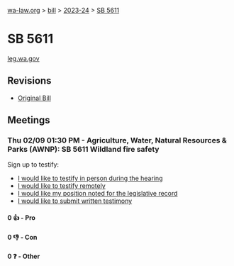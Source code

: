 [wa-law.org](/) > [bill](/bill/) > [2023-24](/bill/2023-24/) > [SB 5611](/bill/2023-24/sb/5611/)

# SB 5611
[leg.wa.gov](https://app.leg.wa.gov/billsummary?BillNumber=5611&Year=2023&Initiative=false)

## Revisions
* [Original Bill](1/)

## Meetings
### Thu 02/09 01:30 PM - Agriculture, Water, Natural Resources & Parks (AWNP): SB 5611 Wildland fire safety
Sign up to testify:
* [I would like to testify in person during the hearing](https://app.leg.wa.gov/csi/Testifier/Add?chamber=House&mId=30537&aId=150888&caId=21070&tId=1)
* [I would like to testify remotely](https://app.leg.wa.gov/csi/Testifier/Add?chamber=House&mId=30537&aId=150888&caId=21070&tId=2)
* [I would like my position noted for the legislative record](https://app.leg.wa.gov/csi/Testifier/Add?chamber=House&mId=30537&aId=150888&caId=21070&tId=3)
* [I would like to submit written testimony](https://app.leg.wa.gov/csi/Testifier/Add?chamber=House&mId=30537&aId=150888&caId=21070&tId=4)

#### 0 👍 - Pro

#### 0 👎 - Con

#### 0 ❓ - Other
